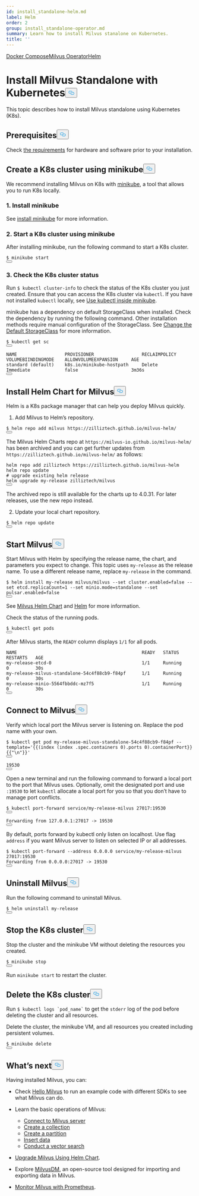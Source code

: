 ```yaml
---
id: install_standalone-helm.md
label: Helm
order: 2
group: install_standalone-operator.md
summary: Learn how to install Milvus stanalone on Kubernetes.
title: ''
---
```

<div class="tab-wrapper"><a href="/docs/zh/install_standalone-docker.md" class=''>Docker Compose</a><a href="/docs/zh/install_standalone-operator.md" class=''>Milvus Operator</a><a href="/docs/zh/install_standalone-helm.md" class='active '>Helm</a></div>
<h1 id="Install-Milvus-Standalone-with-Kubernetes" class="common-anchor-header">Install Milvus Standalone with Kubernetes<button data-href="#Install-Milvus-Standalone-with-Kubernetes" class="anchor-icon" translate="no">
      <svg translate="no"
        aria-hidden="true"
        focusable="false"
        height="20"
        version="1.1"
        viewBox="0 0 16 16"
        width="16"
      >
        <path
          fill="#0092E4"
          fill-rule="evenodd"
          d="M4 9h1v1H4c-1.5 0-3-1.69-3-3.5S2.55 3 4 3h4c1.45 0 3 1.69 3 3.5 0 1.41-.91 2.72-2 3.25V8.59c.58-.45 1-1.27 1-2.09C10 5.22 8.98 4 8 4H4c-.98 0-2 1.22-2 2.5S3 9 4 9zm9-3h-1v1h1c1 0 2 1.22 2 2.5S13.98 12 13 12H9c-.98 0-2-1.22-2-2.5 0-.83.42-1.64 1-2.09V6.25c-1.09.53-2 1.84-2 3.25C6 11.31 7.55 13 9 13h4c1.45 0 3-1.69 3-3.5S14.5 6 13 6z"
        ></path>
      </svg>
    </button></h1><p>This topic describes how to install Milvus standalone using Kubernetes (K8s).</p>
<h2 id="Prerequisites" class="common-anchor-header">Prerequisites<button data-href="#Prerequisites" class="anchor-icon" translate="no">
      <svg translate="no"
        aria-hidden="true"
        focusable="false"
        height="20"
        version="1.1"
        viewBox="0 0 16 16"
        width="16"
      >
        <path
          fill="#0092E4"
          fill-rule="evenodd"
          d="M4 9h1v1H4c-1.5 0-3-1.69-3-3.5S2.55 3 4 3h4c1.45 0 3 1.69 3 3.5 0 1.41-.91 2.72-2 3.25V8.59c.58-.45 1-1.27 1-2.09C10 5.22 8.98 4 8 4H4c-.98 0-2 1.22-2 2.5S3 9 4 9zm9-3h-1v1h1c1 0 2 1.22 2 2.5S13.98 12 13 12H9c-.98 0-2-1.22-2-2.5 0-.83.42-1.64 1-2.09V6.25c-1.09.53-2 1.84-2 3.25C6 11.31 7.55 13 9 13h4c1.45 0 3-1.69 3-3.5S14.5 6 13 6z"
        ></path>
      </svg>
    </button></h2><p>Check <a href="/docs/zh/prerequisite-helm.md">the requirements</a> for hardware and software prior to your installation.</p>
<h2 id="Create-a-K8s-cluster-using-minikube" class="common-anchor-header">Create a K8s cluster using minikube<button data-href="#Create-a-K8s-cluster-using-minikube" class="anchor-icon" translate="no">
      <svg translate="no"
        aria-hidden="true"
        focusable="false"
        height="20"
        version="1.1"
        viewBox="0 0 16 16"
        width="16"
      >
        <path
          fill="#0092E4"
          fill-rule="evenodd"
          d="M4 9h1v1H4c-1.5 0-3-1.69-3-3.5S2.55 3 4 3h4c1.45 0 3 1.69 3 3.5 0 1.41-.91 2.72-2 3.25V8.59c.58-.45 1-1.27 1-2.09C10 5.22 8.98 4 8 4H4c-.98 0-2 1.22-2 2.5S3 9 4 9zm9-3h-1v1h1c1 0 2 1.22 2 2.5S13.98 12 13 12H9c-.98 0-2-1.22-2-2.5 0-.83.42-1.64 1-2.09V6.25c-1.09.53-2 1.84-2 3.25C6 11.31 7.55 13 9 13h4c1.45 0 3-1.69 3-3.5S14.5 6 13 6z"
        ></path>
      </svg>
    </button></h2><p>We recommend installing Milvus on K8s with <a href="https://minikube.sigs.k8s.io/docs/">minikube</a>, a tool that allows you to run K8s locally.</p>
<h3 id="1-Install-minikube" class="common-anchor-header">1. Install minikube</h3><p>See <a href="https://minikube.sigs.k8s.io/docs/start/">install minikube</a> for more information.</p>
<h3 id="2-Start-a-K8s-cluster-using-minikube" class="common-anchor-header">2. Start a K8s cluster using minikube</h3><p>After installing minikube, run the following command to start a K8s cluster.</p>
<pre><code translate="no">$ minikube start
<button class="copy-code-btn"></button></code></pre>
<h3 id="3-Check-the-K8s-cluster-status" class="common-anchor-header">3. Check the K8s cluster status</h3><p>Run <code translate="no">$ kubectl cluster-info</code> to check the status of the K8s cluster you just created. Ensure that you can access the K8s cluster via <code translate="no">kubectl</code>. If you have not installed <code translate="no">kubectl</code> locally, see <a href="https://minikube.sigs.k8s.io/docs/handbook/kubectl/">Use kubectl inside minikube</a>.</p>
<p>minikube has a dependency on default StorageClass when installed. Check the dependency by running the following command. Other installation methods require manual configuration of the StorageClass. See <a href="https://kubernetes.io/docs/tasks/administer-cluster/change-default-storage-class/">Change the Default StorageClass</a> for more information.</p>
<pre><code translate="no">$ kubectl <span class="hljs-keyword">get</span> sc
<button class="copy-code-btn"></button></code></pre>
<pre><code translate="no">NAME                  PROVISIONER                  RECLAIMPOLICY    VOLUMEBIINDINGMODE    ALLOWVOLUMEEXPANSION     AGE
<span class="hljs-title function_">standard</span> <span class="hljs-params">(<span class="hljs-keyword">default</span>)</span>    k8s.io/minikube-hostpath     Delete           Immediate             <span class="hljs-literal">false</span>                    3m36s
<button class="copy-code-btn"></button></code></pre>
<h2 id="Install-Helm-Chart-for-Milvus" class="common-anchor-header">Install Helm Chart for Milvus<button data-href="#Install-Helm-Chart-for-Milvus" class="anchor-icon" translate="no">
      <svg translate="no"
        aria-hidden="true"
        focusable="false"
        height="20"
        version="1.1"
        viewBox="0 0 16 16"
        width="16"
      >
        <path
          fill="#0092E4"
          fill-rule="evenodd"
          d="M4 9h1v1H4c-1.5 0-3-1.69-3-3.5S2.55 3 4 3h4c1.45 0 3 1.69 3 3.5 0 1.41-.91 2.72-2 3.25V8.59c.58-.45 1-1.27 1-2.09C10 5.22 8.98 4 8 4H4c-.98 0-2 1.22-2 2.5S3 9 4 9zm9-3h-1v1h1c1 0 2 1.22 2 2.5S13.98 12 13 12H9c-.98 0-2-1.22-2-2.5 0-.83.42-1.64 1-2.09V6.25c-1.09.53-2 1.84-2 3.25C6 11.31 7.55 13 9 13h4c1.45 0 3-1.69 3-3.5S14.5 6 13 6z"
        ></path>
      </svg>
    </button></h2><p>Helm is a K8s package manager that can help you deploy Milvus quickly.</p>
<ol>
<li>Add Milvus to Helm’s repository.</li>
</ol>
<pre><code translate="no" class="language-bash">$ helm repo <span class="hljs-keyword">add</span> milvus https:<span class="hljs-comment">//zilliztech.github.io/milvus-helm/</span>
<button class="copy-code-btn"></button></code></pre>
<div class="alert note">
<p>The Milvus Helm Charts repo at <code translate="no">https://milvus-io.github.io/milvus-helm/</code> has been archived and you can get further updates from <code translate="no">https://zilliztech.github.io/milvus-helm/</code> as follows:</p>
<pre><code translate="no" class="language-shell">helm repo add zilliztech https://zilliztech.github.io/milvus-helm
helm repo update
<span class="hljs-comment"># upgrade existing helm release</span>
helm upgrade my-release zilliztech/milvus
<button class="copy-code-btn"></button></code></pre>
<p>The archived repo is still available for the charts up to 4.0.31. For later releases, use the new repo instead.</p>
</div>
<ol start="2">
<li>Update your local chart repository.</li>
</ol>
<pre><code translate="no" class="language-bash">$ helm repo update
<button class="copy-code-btn"></button></code></pre>
<h2 id="Start-Milvus" class="common-anchor-header">Start Milvus<button data-href="#Start-Milvus" class="anchor-icon" translate="no">
      <svg translate="no"
        aria-hidden="true"
        focusable="false"
        height="20"
        version="1.1"
        viewBox="0 0 16 16"
        width="16"
      >
        <path
          fill="#0092E4"
          fill-rule="evenodd"
          d="M4 9h1v1H4c-1.5 0-3-1.69-3-3.5S2.55 3 4 3h4c1.45 0 3 1.69 3 3.5 0 1.41-.91 2.72-2 3.25V8.59c.58-.45 1-1.27 1-2.09C10 5.22 8.98 4 8 4H4c-.98 0-2 1.22-2 2.5S3 9 4 9zm9-3h-1v1h1c1 0 2 1.22 2 2.5S13.98 12 13 12H9c-.98 0-2-1.22-2-2.5 0-.83.42-1.64 1-2.09V6.25c-1.09.53-2 1.84-2 3.25C6 11.31 7.55 13 9 13h4c1.45 0 3-1.69 3-3.5S14.5 6 13 6z"
        ></path>
      </svg>
    </button></h2><p>Start Milvus with Helm by specifying the release name, the chart, and parameters you expect to change. This topic uses <code translate="no">my-release</code> as the release name. To use a different release name, replace <code translate="no">my-release</code> in the command.</p>
<pre><code translate="no" class="language-bash">$ helm install my-release milvus/milvus --<span class="hljs-built_in">set</span> cluster.enabled=<span class="hljs-literal">false</span> --<span class="hljs-built_in">set</span> etcd.replicaCount=1 --<span class="hljs-built_in">set</span> minio.mode=standalone --<span class="hljs-built_in">set</span> pulsar.enabled=<span class="hljs-literal">false</span>
<button class="copy-code-btn"></button></code></pre>
<div class="alert note">
See <a href="https://artifacthub.io/packages/helm/milvus/milvus">Milvus Helm Chart</a> and <a href="https://helm.sh/docs/">Helm</a> for more information.
</div>
<p>Check the status of the running pods.</p>
<pre><code translate="no" class="language-bash">$ kubectl <span class="hljs-keyword">get</span> pods
<button class="copy-code-btn"></button></code></pre>
<p>After Milvus starts, the <code translate="no">READY</code> column displays <code translate="no">1/1</code> for all pods.</p>
<pre><code translate="no" class="language-text">NAME                                               READY   STATUS      RESTARTS   AGE
my-release-etcd-0                                  1/1     Running     0          30s
my-release-milvus-standalone-54c4f88cb9-f84pf      1/1     Running     0          30s
my-release-minio-5564fbbddc-mz7f5                  1/1     Running     0          30s
<button class="copy-code-btn"></button></code></pre>
<h2 id="Connect-to-Milvus" class="common-anchor-header">Connect to Milvus<button data-href="#Connect-to-Milvus" class="anchor-icon" translate="no">
      <svg translate="no"
        aria-hidden="true"
        focusable="false"
        height="20"
        version="1.1"
        viewBox="0 0 16 16"
        width="16"
      >
        <path
          fill="#0092E4"
          fill-rule="evenodd"
          d="M4 9h1v1H4c-1.5 0-3-1.69-3-3.5S2.55 3 4 3h4c1.45 0 3 1.69 3 3.5 0 1.41-.91 2.72-2 3.25V8.59c.58-.45 1-1.27 1-2.09C10 5.22 8.98 4 8 4H4c-.98 0-2 1.22-2 2.5S3 9 4 9zm9-3h-1v1h1c1 0 2 1.22 2 2.5S13.98 12 13 12H9c-.98 0-2-1.22-2-2.5 0-.83.42-1.64 1-2.09V6.25c-1.09.53-2 1.84-2 3.25C6 11.31 7.55 13 9 13h4c1.45 0 3-1.69 3-3.5S14.5 6 13 6z"
        ></path>
      </svg>
    </button></h2><p>Verify which local port the Milvus server is listening on. Replace the pod name with your own.</p>
<pre><code translate="no" class="language-bash">$ kubectl <span class="hljs-keyword">get</span> pod my-release-milvus-standalone<span class="hljs-number">-54</span>c4f88cb9-f84pf --template=<span class="hljs-string">&#x27;{{(index (index .spec.containers 0).ports 0).containerPort}}{{&quot;\n&quot;}}&#x27;</span>
<button class="copy-code-btn"></button></code></pre>
<pre><code translate="no">19530
<button class="copy-code-btn"></button></code></pre>
<p>Open a new terminal and run the following command to forward a local port to the port that Milvus uses. Optionally, omit the designated port and use <code translate="no">:19530</code> to let <code translate="no">kubectl</code> allocate a local port for you so that you don’t have to manage port conflicts.</p>
<pre><code translate="no" class="language-bash">$ kubectl port-forward service/my-release-milvus 27017:19530
<button class="copy-code-btn"></button></code></pre>
<pre><code translate="no"><span class="hljs-title class_">Forwarding</span> <span class="hljs-keyword">from</span> <span class="hljs-number">127.0</span><span class="hljs-number">.0</span><span class="hljs-number">.1</span>:<span class="hljs-number">27017</span> -&gt; <span class="hljs-number">19530</span>
<button class="copy-code-btn"></button></code></pre>
<p>By default, ports forward by kubectl only listen on localhost. Use flag <code translate="no">address</code> if you want Milvus server to listen on selected IP or all addresses.</p>
<pre><code translate="no" class="language-bash">$ kubectl port-forward --address <span class="hljs-number">0.0</span><span class="hljs-number">.0</span><span class="hljs-number">.0</span> service/my-release-milvus <span class="hljs-number">27017</span>:<span class="hljs-number">19530</span>
<span class="hljs-title class_">Forwarding</span> <span class="hljs-keyword">from</span> <span class="hljs-number">0.0</span><span class="hljs-number">.0</span><span class="hljs-number">.0</span>:<span class="hljs-number">27017</span> -&gt; <span class="hljs-number">19530</span>
<button class="copy-code-btn"></button></code></pre>
<h2 id="Uninstall-Milvus" class="common-anchor-header">Uninstall Milvus<button data-href="#Uninstall-Milvus" class="anchor-icon" translate="no">
      <svg translate="no"
        aria-hidden="true"
        focusable="false"
        height="20"
        version="1.1"
        viewBox="0 0 16 16"
        width="16"
      >
        <path
          fill="#0092E4"
          fill-rule="evenodd"
          d="M4 9h1v1H4c-1.5 0-3-1.69-3-3.5S2.55 3 4 3h4c1.45 0 3 1.69 3 3.5 0 1.41-.91 2.72-2 3.25V8.59c.58-.45 1-1.27 1-2.09C10 5.22 8.98 4 8 4H4c-.98 0-2 1.22-2 2.5S3 9 4 9zm9-3h-1v1h1c1 0 2 1.22 2 2.5S13.98 12 13 12H9c-.98 0-2-1.22-2-2.5 0-.83.42-1.64 1-2.09V6.25c-1.09.53-2 1.84-2 3.25C6 11.31 7.55 13 9 13h4c1.45 0 3-1.69 3-3.5S14.5 6 13 6z"
        ></path>
      </svg>
    </button></h2><p>Run the following command to uninstall Milvus.</p>
<pre><code translate="no" class="language-bash">$ helm uninstall my-release
<button class="copy-code-btn"></button></code></pre>
<h2 id="Stop-the-K8s-cluster" class="common-anchor-header">Stop the K8s cluster<button data-href="#Stop-the-K8s-cluster" class="anchor-icon" translate="no">
      <svg translate="no"
        aria-hidden="true"
        focusable="false"
        height="20"
        version="1.1"
        viewBox="0 0 16 16"
        width="16"
      >
        <path
          fill="#0092E4"
          fill-rule="evenodd"
          d="M4 9h1v1H4c-1.5 0-3-1.69-3-3.5S2.55 3 4 3h4c1.45 0 3 1.69 3 3.5 0 1.41-.91 2.72-2 3.25V8.59c.58-.45 1-1.27 1-2.09C10 5.22 8.98 4 8 4H4c-.98 0-2 1.22-2 2.5S3 9 4 9zm9-3h-1v1h1c1 0 2 1.22 2 2.5S13.98 12 13 12H9c-.98 0-2-1.22-2-2.5 0-.83.42-1.64 1-2.09V6.25c-1.09.53-2 1.84-2 3.25C6 11.31 7.55 13 9 13h4c1.45 0 3-1.69 3-3.5S14.5 6 13 6z"
        ></path>
      </svg>
    </button></h2><p>Stop the cluster and the minikube VM without deleting the resources you created.</p>
<pre><code translate="no" class="language-bash">$ minikube stop
<button class="copy-code-btn"></button></code></pre>
<p>Run <code translate="no">minikube start</code> to restart the cluster.</p>
<h2 id="Delete-the-K8s-cluster" class="common-anchor-header">Delete the K8s cluster<button data-href="#Delete-the-K8s-cluster" class="anchor-icon" translate="no">
      <svg translate="no"
        aria-hidden="true"
        focusable="false"
        height="20"
        version="1.1"
        viewBox="0 0 16 16"
        width="16"
      >
        <path
          fill="#0092E4"
          fill-rule="evenodd"
          d="M4 9h1v1H4c-1.5 0-3-1.69-3-3.5S2.55 3 4 3h4c1.45 0 3 1.69 3 3.5 0 1.41-.91 2.72-2 3.25V8.59c.58-.45 1-1.27 1-2.09C10 5.22 8.98 4 8 4H4c-.98 0-2 1.22-2 2.5S3 9 4 9zm9-3h-1v1h1c1 0 2 1.22 2 2.5S13.98 12 13 12H9c-.98 0-2-1.22-2-2.5 0-.83.42-1.64 1-2.09V6.25c-1.09.53-2 1.84-2 3.25C6 11.31 7.55 13 9 13h4c1.45 0 3-1.69 3-3.5S14.5 6 13 6z"
        ></path>
      </svg>
    </button></h2><div class="alert note">
Run <code translate="no">$ kubectl logs `pod_name`</code> to get the <code translate="no">stderr</code> log of the pod before deleting the cluster and all resources.
</div>
<p>Delete the cluster, the minikube VM, and all resources you created including persistent volumes.</p>
<pre><code translate="no" class="language-bash">$ minikube <span class="hljs-keyword">delete</span>
<button class="copy-code-btn"></button></code></pre>
<h2 id="Whats-next" class="common-anchor-header">What’s next<button data-href="#Whats-next" class="anchor-icon" translate="no">
      <svg translate="no"
        aria-hidden="true"
        focusable="false"
        height="20"
        version="1.1"
        viewBox="0 0 16 16"
        width="16"
      >
        <path
          fill="#0092E4"
          fill-rule="evenodd"
          d="M4 9h1v1H4c-1.5 0-3-1.69-3-3.5S2.55 3 4 3h4c1.45 0 3 1.69 3 3.5 0 1.41-.91 2.72-2 3.25V8.59c.58-.45 1-1.27 1-2.09C10 5.22 8.98 4 8 4H4c-.98 0-2 1.22-2 2.5S3 9 4 9zm9-3h-1v1h1c1 0 2 1.22 2 2.5S13.98 12 13 12H9c-.98 0-2-1.22-2-2.5 0-.83.42-1.64 1-2.09V6.25c-1.09.53-2 1.84-2 3.25C6 11.31 7.55 13 9 13h4c1.45 0 3-1.69 3-3.5S14.5 6 13 6z"
        ></path>
      </svg>
    </button></h2><p>Having installed Milvus, you can:</p>
<ul>
<li><p>Check <a href="/docs/zh/example_code.md">Hello Milvus</a> to run an example code with different SDKs to see what Milvus can do.</p></li>
<li><p>Learn the basic operations of Milvus:</p>
<ul>
<li><a href="/docs/zh/manage_connection.md">Connect to Milvus server</a></li>
<li><a href="/docs/zh/create_collection.md">Create a collection</a></li>
<li><a href="/docs/zh/create_partition.md">Create a partition</a></li>
<li><a href="/docs/zh/insert_data.md">Insert data</a></li>
<li><a href="/docs/zh/search.md">Conduct a vector search</a></li>
</ul></li>
<li><p><a href="/docs/zh/upgrade_milvus_standalone-helm.md">Upgrade Milvus Using Helm Chart</a>.</p></li>
<li><p>Explore <a href="/docs/zh/migrate_overview.md">MilvusDM</a>, an open-source tool designed for importing and exporting data in Milvus.</p></li>
<li><p><a href="/docs/zh/monitor.md">Monitor Milvus with Prometheus</a>.</p></li>
</ul>
